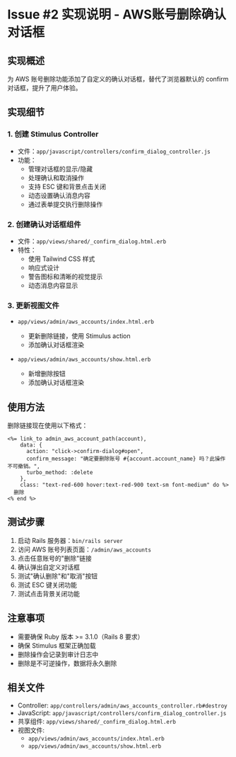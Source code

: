 # Issue #2 实现说明 - AWS账号删除确认对话框

## 实现概述
为 AWS 账号删除功能添加了自定义的确认对话框，替代了浏览器默认的 confirm 对话框，提升了用户体验。

## 实现细节

### 1. 创建 Stimulus Controller
- 文件：`app/javascript/controllers/confirm_dialog_controller.js`
- 功能：
  - 管理对话框的显示/隐藏
  - 处理确认和取消操作
  - 支持 ESC 键和背景点击关闭
  - 动态设置确认消息内容
  - 通过表单提交执行删除操作

### 2. 创建确认对话框组件
- 文件：`app/views/shared/_confirm_dialog.html.erb`
- 特性：
  - 使用 Tailwind CSS 样式
  - 响应式设计
  - 警告图标和清晰的视觉提示
  - 动态消息内容显示

### 3. 更新视图文件
- `app/views/admin/aws_accounts/index.html.erb`
  - 更新删除链接，使用 Stimulus action
  - 添加确认对话框渲染
  
- `app/views/admin/aws_accounts/show.html.erb`
  - 新增删除按钮
  - 添加确认对话框渲染

## 使用方法

删除链接现在使用以下格式：
```erb
<%= link_to admin_aws_account_path(account), 
    data: { 
      action: "click->confirm-dialog#open",
      confirm_message: "确定要删除账号 #{account.account_name} 吗？此操作不可撤销。",
      turbo_method: :delete
    },
    class: "text-red-600 hover:text-red-900 text-sm font-medium" do %>
  删除
<% end %>
```

## 测试步骤

1. 启动 Rails 服务器：`bin/rails server`
2. 访问 AWS 账号列表页面：`/admin/aws_accounts`
3. 点击任意账号的"删除"链接
4. 确认弹出自定义对话框
5. 测试"确认删除"和"取消"按钮
6. 测试 ESC 键关闭功能
7. 测试点击背景关闭功能

## 注意事项

- 需要确保 Ruby 版本 >= 3.1.0（Rails 8 要求）
- 确保 Stimulus 框架正确加载
- 删除操作会记录到审计日志中
- 删除是不可逆操作，数据将永久删除

## 相关文件

- Controller: `app/controllers/admin/aws_accounts_controller.rb#destroy`
- JavaScript: `app/javascript/controllers/confirm_dialog_controller.js`
- 共享组件: `app/views/shared/_confirm_dialog.html.erb`
- 视图文件: 
  - `app/views/admin/aws_accounts/index.html.erb`
  - `app/views/admin/aws_accounts/show.html.erb`